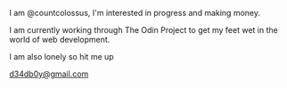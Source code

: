 I am @countcolossus,
I'm interested in progress
and making money. 

I am currently working through The Odin Project 
to get my feet wet in the world of web development.

I am also lonely so hit me up

d34db0y@gmail.com
<!---
countcolossus/countcolossus is a ✨ special ✨ repository because its `README.md` (this file) appears on your GitHub profile.
You can click the Preview link to take a look at your changes.
--->
